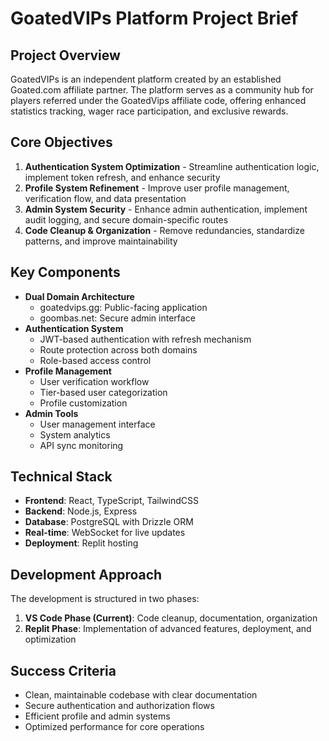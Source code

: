 # GoatedVIPs Platform Project Brief

## Project Overview
GoatedVIPs is an independent platform created by an established Goated.com affiliate partner. The platform serves as a community hub for players referred under the GoatedVips affiliate code, offering enhanced statistics tracking, wager race participation, and exclusive rewards.

## Core Objectives
1. **Authentication System Optimization** - Streamline authentication logic, implement token refresh, and enhance security
2. **Profile System Refinement** - Improve user profile management, verification flow, and data presentation
3. **Admin System Security** - Enhance admin authentication, implement audit logging, and secure domain-specific routes
4. **Code Cleanup & Organization** - Remove redundancies, standardize patterns, and improve maintainability

## Key Components
- **Dual Domain Architecture**
  - goatedvips.gg: Public-facing application
  - goombas.net: Secure admin interface
- **Authentication System**
  - JWT-based authentication with refresh mechanism
  - Route protection across both domains
  - Role-based access control
- **Profile Management**
  - User verification workflow
  - Tier-based user categorization
  - Profile customization
- **Admin Tools**
  - User management interface
  - System analytics
  - API sync monitoring

## Technical Stack
- **Frontend**: React, TypeScript, TailwindCSS
- **Backend**: Node.js, Express
- **Database**: PostgreSQL with Drizzle ORM
- **Real-time**: WebSocket for live updates
- **Deployment**: Replit hosting

## Development Approach
The development is structured in two phases:
1. **VS Code Phase (Current)**: Code cleanup, documentation, organization
2. **Replit Phase**: Implementation of advanced features, deployment, and optimization

## Success Criteria
- Clean, maintainable codebase with clear documentation
- Secure authentication and authorization flows
- Efficient profile and admin systems
- Optimized performance for core operations
